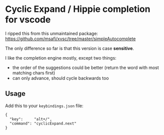# Cyclic Expand / Hippie completion for vscode

I ripped this from this unmaintained package: https://github.com/msafi/xvsc/tree/master/simpleAutocomplete

The only difference so far is that this version is case **sensitive**.

I like the completion engine mostly, except two things:

- the order of the suggestions could be better (return the word with most matching chars first)
- can only advance, should cycle backwards too

## Usage

Add this to your `keybindings.json` file:

```
{
  "key":     "alt+/",
  "command": "cyclicExpand.next"
}
```